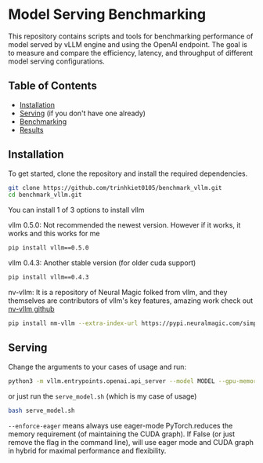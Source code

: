 # Model Serving Benchmarking

This repository contains scripts and tools for benchmarking performance of model served by vLLM engine and using the OpenAI endpoint. The goal is to measure and compare the efficiency, latency, and throughput of different model serving configurations.

## Table of Contents

- [Installation](#installation)
- [Serving](#serving) (if you don't have one already)
- [Benchmarking](#benchmarking)
- [Results](#results)

## Installation

To get started, clone the repository and install the required dependencies.

```bash
git clone https://github.com/trinhkiet0105/benchmark_vllm.git
cd benchmark_vllm.git
```

You can install 1 of 3 options to install vllm

vllm 0.5.0:
Not recommended the newest version. However if it works, it works and this works for me
```bash
pip install vllm==0.5.0
```

vllm 0.4.3:
Another stable version (for older cuda support)
```bash
pip install vllm==0.4.3
```

nv-vllm:
It is a repository of Neural Magic folked from vllm, and they themselves are contributors of vllm's key features, amazing work check out [nv-vllm github](https://github.com/neuralmagic/nm-vllm)

```bash
pip install nm-vllm --extra-index-url https://pypi.neuralmagic.com/simple
```

## Serving
Change the arguments to your cases of usage and run:
```bash
python3 -m vllm.entrypoints.openai.api_server --model MODEL --gpu-memory-utilization GPU_MEMORY_UTILIZATION --use-v2-block-manager --tensor-parallel-size TENSOR_PARALLEL_SIZE --host HOST --port PORT --enforce-eager 
```
or just run the `serve_model.sh` (which is my case of usage)
```bash
bash serve_model.sh
```

`--enforce-eager` means always use eager-mode PyTorch.reduces the memory requirement (of maintaining the CUDA graph). If False (or just remove the flag in the command line), will use eager mode and CUDA graph in hybrid for maximal performance and flexibility.